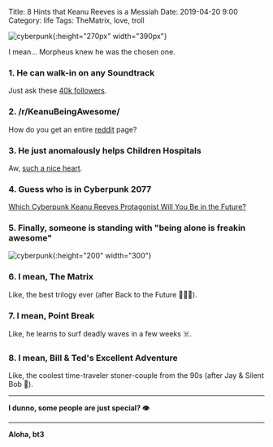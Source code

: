 Title: 8 Hints that Keanu Reeves is a Messiah
Date: 2019-04-20 9:00 
Category: life
Tags: TheMatrix, love, troll

![cyberpunk](./cyberpunk/keanu.jpg){:height="270px" width="390px"}



I mean... Morpheus knew he was the chosen one. 


### 1. He can walk-in on any Soundtrack 

Just ask these [40k followers](https://twitter.com/keanuwtm). 


### 2. /r/KeanuBeingAwesome/ 

How do you get an entire [reddit](https://www.reddit.com/r/KeanuBeingAwesome/) page? 


### 3. He just anomalously helps Children Hospitals 

Aw, [such a nice heart](https://www.theepochtimes.com/hollywood-superstar-keanu-reeves-has-secretly-been-financing-countless-childrens-hospitals_2739162.html). 


### 4. Guess who is in Cyberpunk 2077 

[Which Cyberpunk Keanu Reeves Protagonist Will You Be in the Future?](https://io9.gizmodo.com/which-cyberpunk-keanu-reeves-protagonist-will-you-be-in-1835384364) 

### 5. Finally, someone is standing with "being alone is freakin awesome" 

![cyberpunk](./cyberpunk/keanu2.jpg){:height="200" width="300"}


### 6. I mean, The Matrix 

Like, the best trilogy ever (after Back to the Future 💁🏼‍♀️). 


### 7. I mean, Point Break 

Like, he learns to surf deadly waves in a few weeks ☠️. 


### 8. I mean, Bill & Ted's Excellent Adventure 

Like, the coolest time-traveler stoner-couple from the 90s (after Jay & Silent Bob 👾). 


----

**I dunno, some people are just special? 👁**

----

**Aloha, bt3**